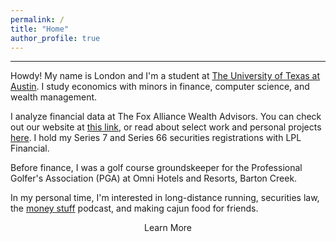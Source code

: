 ```yaml
---
permalink: /
title: "Home"
author_profile: true
---
```

------

Howdy! My name is London and I'm a student at [The University of Texas at Austin](https://www.utexas.edu/). I study economics with minors in finance, computer science, and wealth management. 

I analyze financial data at The Fox Alliance Wealth Advisors. You can check out our website at [this link](https://foxalliancewealth.com), or read about select work and personal projects [here](https://londonchamberlain.com/portfolio/). I hold my Series 7 and Series 66 securities registrations with LPL Financial.

Before finance, I was a golf course groundskeeper for the Professional Golfer's Association (PGA) at Omni Hotels and Resorts, Barton Creek. 

In my personal time, I'm interested in long-distance running, securities law, the [money stuff](https://podcasts.apple.com/us/podcast/money-stuff-the-podcast/id1739582836) podcast, and making cajun food for friends.

<div style="text-align:center;">
    <a href="/about/" class="btn" style="text-decoration: none;">Learn More</a>
</div>
